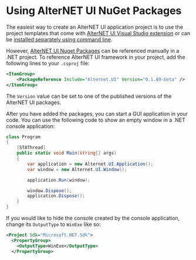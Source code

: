 # Using AlterNET UI NuGet Packages

The easiest way to create an AlterNET UI application project is to use the project templates that come with [AlterNET UI Visual Studio
extension](https://marketplace.visualstudio.com/items?itemName=AlternetSoftwarePTYLTD.AlternetUIForVS2022) or can be [installed separately using
command line](http://docs.alternet-ui.com/tutorials/hello-world/command-line/hello-world-command-line.html#prerequisites).

However, [AlterNET UI Nuget Packages](https://www.nuget.org/packages/Alternet.UI) can be referenced manually in a .NET project.
To reference AlterNET UI framework in your project, add the following lines to your `.csproj` file:
```xml
<ItemGroup>
    <PackageReference Include="Alternet.UI" Version="0.1.89-beta" />
</ItemGroup>
```
The `Version` value can be set to one of the published versions of the AlterNET UI packages.

After you have added the packages, you can start a GUI application in your code.
You can use the following code to show an empty window in a .NET console application:
```csharp
class Program
{
    [STAThread]
    public static void Main(string[] args)
    {
        var application = new Alternet.UI.Application();
        var window = new Alternet.UI.Window();

        application.Run(window);

        window.Dispose();
        application.Dispose();
    }
}
```
If you would like to hide the console created by the console application, change its `OutputType` to `WinExe` like so:

```xml
<Project Sdk="Microsoft.NET.Sdk">
  <PropertyGroup>
    <OutputType>WinExe</OutputType>
  </PropertyGroup>
```